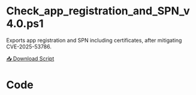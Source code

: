 # Check_app_registration_and_SPN_v4.0.ps1

Exports app registration and SPN including certificates, after mitigating CVE-2025-53786.

[📥 Download Script](https://raw.githubusercontent.com/test.ps1)
# Code
